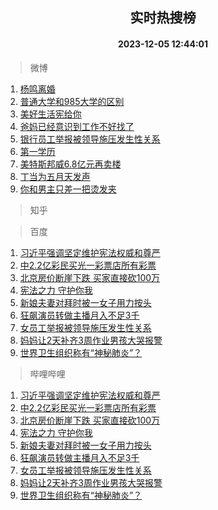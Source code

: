 <div align="center"><h2>实时热搜榜</h2><h4>2023-12-05 12:44:01</h4></div>

> 微博  

1. [杨鸣离婚](https://s.weibo.com/weibo?q=%E6%9D%A8%E9%B8%A3%E7%A6%BB%E5%A9%9A&t=31&band_rank=1&Refer=top)<br />
2. [普通大学和985大学的区别](https://s.weibo.com/weibo?q=%E6%99%AE%E9%80%9A%E5%A4%A7%E5%AD%A6%E5%92%8C985%E5%A4%A7%E5%AD%A6%E7%9A%84%E5%8C%BA%E5%88%AB&t=31&band_rank=2&Refer=top)<br />
3. [美好生活宪给你](https://s.weibo.com/weibo?q=%23%E7%BE%8E%E5%A5%BD%E7%94%9F%E6%B4%BB%E5%AE%AA%E7%BB%99%E4%BD%A0%23&t=31&band_rank=3&Refer=top)<br />
4. [爸妈已经意识到工作不好找了](https://s.weibo.com/weibo?q=%23%E7%88%B8%E5%A6%88%E5%B7%B2%E7%BB%8F%E6%84%8F%E8%AF%86%E5%88%B0%E5%B7%A5%E4%BD%9C%E4%B8%8D%E5%A5%BD%E6%89%BE%E4%BA%86%23&t=31&band_rank=4&Refer=top)<br />
5. [银行员工举报被领导施压发生性关系](https://s.weibo.com/weibo?q=%23%E9%93%B6%E8%A1%8C%E5%91%98%E5%B7%A5%E4%B8%BE%E6%8A%A5%E8%A2%AB%E9%A2%86%E5%AF%BC%E6%96%BD%E5%8E%8B%E5%8F%91%E7%94%9F%E6%80%A7%E5%85%B3%E7%B3%BB%23&t=31&band_rank=5&Refer=top)<br />
6. [第一学历](https://s.weibo.com/weibo?q=%E7%AC%AC%E4%B8%80%E5%AD%A6%E5%8E%86&t=31&band_rank=6&Refer=top)<br />
7. [美特斯邦威6.8亿元再卖楼](https://s.weibo.com/weibo?q=%23%E7%BE%8E%E7%89%B9%E6%96%AF%E9%82%A6%E5%A8%816.8%E4%BA%BF%E5%85%83%E5%86%8D%E5%8D%96%E6%A5%BC%23&t=31&band_rank=7&Refer=top)<br />
8. [丁当为五月天发声](https://s.weibo.com/weibo?q=%23%E4%B8%81%E5%BD%93%E4%B8%BA%E4%BA%94%E6%9C%88%E5%A4%A9%E5%8F%91%E5%A3%B0%23&t=31&band_rank=8&Refer=top)<br />
9. [你和男主只差一把烫发夹](https://s.weibo.com/weibo?q=%E4%BD%A0%E5%92%8C%E7%94%B7%E4%B8%BB%E5%8F%AA%E5%B7%AE%E4%B8%80%E6%8A%8A%E7%83%AB%E5%8F%91%E5%A4%B9&t=31&band_rank=9&Refer=top)<br />

> 知乎  


> 百度  

1. [习近平强调坚定维护宪法权威和尊严](https://www.baidu.com/s?wd=%E4%B9%A0%E8%BF%91%E5%B9%B3%E5%BC%BA%E8%B0%83%E5%9D%9A%E5%AE%9A%E7%BB%B4%E6%8A%A4%E5%AE%AA%E6%B3%95%E6%9D%83%E5%A8%81%E5%92%8C%E5%B0%8A%E4%B8%A5&sa=fyb_news&rsv_dl=fyb_news)<br />
2. [中2.2亿彩民买光一彩票店所有彩票](https://www.baidu.com/s?wd=%E4%B8%AD2.2%E4%BA%BF%E5%BD%A9%E6%B0%91%E4%B9%B0%E5%85%89%E4%B8%80%E5%BD%A9%E7%A5%A8%E5%BA%97%E6%89%80%E6%9C%89%E5%BD%A9%E7%A5%A8&sa=fyb_news&rsv_dl=fyb_news)<br />
3. [北京房价断崖下跌 买家直接砍100万](https://www.baidu.com/s?wd=%E5%8C%97%E4%BA%AC%E6%88%BF%E4%BB%B7%E6%96%AD%E5%B4%96%E4%B8%8B%E8%B7%8C+%E4%B9%B0%E5%AE%B6%E7%9B%B4%E6%8E%A5%E7%A0%8D100%E4%B8%87&sa=fyb_news&rsv_dl=fyb_news)<br />
4. [宪法之力 守护你我](https://www.baidu.com/s?wd=%E5%AE%AA%E6%B3%95%E4%B9%8B%E5%8A%9B+%E5%AE%88%E6%8A%A4%E4%BD%A0%E6%88%91&sa=fyb_news&rsv_dl=fyb_news)<br />
5. [新娘夫妻对拜时被一女子用力按头](https://www.baidu.com/s?wd=%E6%96%B0%E5%A8%98%E5%A4%AB%E5%A6%BB%E5%AF%B9%E6%8B%9C%E6%97%B6%E8%A2%AB%E4%B8%80%E5%A5%B3%E5%AD%90%E7%94%A8%E5%8A%9B%E6%8C%89%E5%A4%B4&sa=fyb_news&rsv_dl=fyb_news)<br />
6. [狂飙演员转做主播月入不足3千](https://www.baidu.com/s?wd=%E7%8B%82%E9%A3%99%E6%BC%94%E5%91%98%E8%BD%AC%E5%81%9A%E4%B8%BB%E6%92%AD%E6%9C%88%E5%85%A5%E4%B8%8D%E8%B6%B33%E5%8D%83&sa=fyb_news&rsv_dl=fyb_news)<br />
7. [女员工举报被领导施压发生性关系](https://www.baidu.com/s?wd=%E5%A5%B3%E5%91%98%E5%B7%A5%E4%B8%BE%E6%8A%A5%E8%A2%AB%E9%A2%86%E5%AF%BC%E6%96%BD%E5%8E%8B%E5%8F%91%E7%94%9F%E6%80%A7%E5%85%B3%E7%B3%BB&sa=fyb_news&rsv_dl=fyb_news)<br />
8. [妈妈让2天补齐3周作业男孩大哭报警](https://www.baidu.com/s?wd=%E5%A6%88%E5%A6%88%E8%AE%A92%E5%A4%A9%E8%A1%A5%E9%BD%903%E5%91%A8%E4%BD%9C%E4%B8%9A%E7%94%B7%E5%AD%A9%E5%A4%A7%E5%93%AD%E6%8A%A5%E8%AD%A6&sa=fyb_news&rsv_dl=fyb_news)<br />
9. [世界卫生组织称有“神秘肺炎”？](https://www.baidu.com/s?wd=%E4%B8%96%E7%95%8C%E5%8D%AB%E7%94%9F%E7%BB%84%E7%BB%87%E7%A7%B0%E6%9C%89%E2%80%9C%E7%A5%9E%E7%A7%98%E8%82%BA%E7%82%8E%E2%80%9D%EF%BC%9F&sa=fyb_news&rsv_dl=fyb_news)<br />

> 哔哩哔哩  

1. [习近平强调坚定维护宪法权威和尊严](https://www.baidu.com/s?wd=%E4%B9%A0%E8%BF%91%E5%B9%B3%E5%BC%BA%E8%B0%83%E5%9D%9A%E5%AE%9A%E7%BB%B4%E6%8A%A4%E5%AE%AA%E6%B3%95%E6%9D%83%E5%A8%81%E5%92%8C%E5%B0%8A%E4%B8%A5&sa=fyb_news&rsv_dl=fyb_news)<br />
2. [中2.2亿彩民买光一彩票店所有彩票](https://www.baidu.com/s?wd=%E4%B8%AD2.2%E4%BA%BF%E5%BD%A9%E6%B0%91%E4%B9%B0%E5%85%89%E4%B8%80%E5%BD%A9%E7%A5%A8%E5%BA%97%E6%89%80%E6%9C%89%E5%BD%A9%E7%A5%A8&sa=fyb_news&rsv_dl=fyb_news)<br />
3. [北京房价断崖下跌 买家直接砍100万](https://www.baidu.com/s?wd=%E5%8C%97%E4%BA%AC%E6%88%BF%E4%BB%B7%E6%96%AD%E5%B4%96%E4%B8%8B%E8%B7%8C+%E4%B9%B0%E5%AE%B6%E7%9B%B4%E6%8E%A5%E7%A0%8D100%E4%B8%87&sa=fyb_news&rsv_dl=fyb_news)<br />
4. [宪法之力 守护你我](https://www.baidu.com/s?wd=%E5%AE%AA%E6%B3%95%E4%B9%8B%E5%8A%9B+%E5%AE%88%E6%8A%A4%E4%BD%A0%E6%88%91&sa=fyb_news&rsv_dl=fyb_news)<br />
5. [新娘夫妻对拜时被一女子用力按头](https://www.baidu.com/s?wd=%E6%96%B0%E5%A8%98%E5%A4%AB%E5%A6%BB%E5%AF%B9%E6%8B%9C%E6%97%B6%E8%A2%AB%E4%B8%80%E5%A5%B3%E5%AD%90%E7%94%A8%E5%8A%9B%E6%8C%89%E5%A4%B4&sa=fyb_news&rsv_dl=fyb_news)<br />
6. [狂飙演员转做主播月入不足3千](https://www.baidu.com/s?wd=%E7%8B%82%E9%A3%99%E6%BC%94%E5%91%98%E8%BD%AC%E5%81%9A%E4%B8%BB%E6%92%AD%E6%9C%88%E5%85%A5%E4%B8%8D%E8%B6%B33%E5%8D%83&sa=fyb_news&rsv_dl=fyb_news)<br />
7. [女员工举报被领导施压发生性关系](https://www.baidu.com/s?wd=%E5%A5%B3%E5%91%98%E5%B7%A5%E4%B8%BE%E6%8A%A5%E8%A2%AB%E9%A2%86%E5%AF%BC%E6%96%BD%E5%8E%8B%E5%8F%91%E7%94%9F%E6%80%A7%E5%85%B3%E7%B3%BB&sa=fyb_news&rsv_dl=fyb_news)<br />
8. [妈妈让2天补齐3周作业男孩大哭报警](https://www.baidu.com/s?wd=%E5%A6%88%E5%A6%88%E8%AE%A92%E5%A4%A9%E8%A1%A5%E9%BD%903%E5%91%A8%E4%BD%9C%E4%B8%9A%E7%94%B7%E5%AD%A9%E5%A4%A7%E5%93%AD%E6%8A%A5%E8%AD%A6&sa=fyb_news&rsv_dl=fyb_news)<br />
9. [世界卫生组织称有“神秘肺炎”？](https://www.baidu.com/s?wd=%E4%B8%96%E7%95%8C%E5%8D%AB%E7%94%9F%E7%BB%84%E7%BB%87%E7%A7%B0%E6%9C%89%E2%80%9C%E7%A5%9E%E7%A7%98%E8%82%BA%E7%82%8E%E2%80%9D%EF%BC%9F&sa=fyb_news&rsv_dl=fyb_news)<br />
